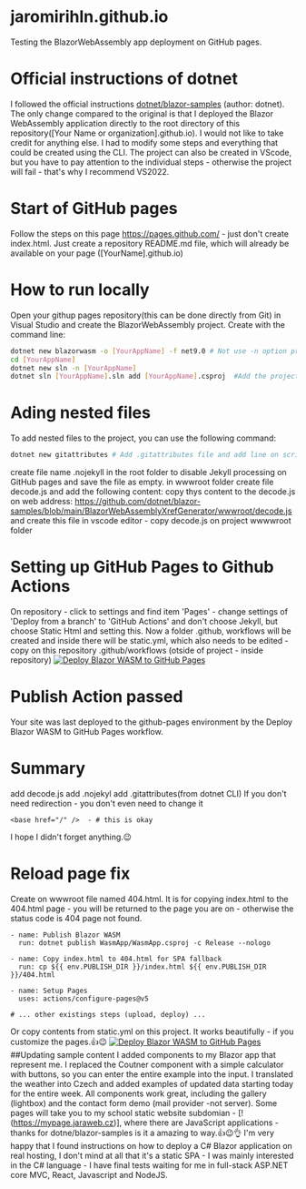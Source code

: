 # jaromirihln.github.io
Testing the BlazorWebAssembly app deployment on GitHub pages.
# Official instructions of dotnet
I followed the official instructions [dotnet/blazor-samples](https://github.com/dotnet/blazor-samples) (author: dotnet). The only change compared to the original is that I deployed the Blazor WebAssembly application directly to the root directory of this repository([Your Name or organization].github.io). I would not like to take credit for anything else. I had to modify some steps and everything that could be created using the CLI.
The project can also be created in VScode, but you have to pay attention to the individual steps - otherwise the project will fail - that's why I recommend VS2022.

# Start of GitHub pages
Follow the steps on this page https://pages.github.com/ - just don't create index.html.
Just create a repository README.md file, which will already be available on your page ([YourName].github.io)

# How to run locally
Open your githup pages repository(this can be done directly from Git) in Visual Studio and create the BlazorWebAssembly project.
Create with the command line:
```bash
dotnet new blazorwasm -o [YourAppName] -f net9.0 # Not use -n option project name and folder name must be the same
cd [YourAppName]
dotnet new sln -n [YourAppName]
dotnet sln [YourAppName].sln add [YourAppName].csproj  #Add the project to the solution
```
# Ading nested files
To add nested files to the project, you can use the following command:
```bash
dotnet new gitattributes # Add .gitattributes file and add line on scripts *.js   binary
```
create file name .nojekyll in the root folder to disable Jekyll processing on GitHub pages
and save the file as empty.
in wwwroot folder create file decode.js and add the following content:
copy thys content to the decode.js on web address:
https://github.com/dotnet/blazor-samples/blob/main/BlazorWebAssemblyXrefGenerator/wwwroot/decode.js
and create this file in vscode editor - copy decode.js on project wwwwroot folder
# Setting up GitHub Pages to Github Actions
On repository - click to settings and find item 'Pages' - change settings of 'Deploy from a branch' to
'GitHub Actions' and don't choose Jekyll, but choose Static Html and setting this.
Now a folder .github, workflows will be created and inside there will be static.yml, which also needs to be edited - copy on this repository .github/workflows (otside of project - inside repository)
 [![Deploy Blazor WASM to GitHub Pages](https://github.com/JaromirIhln/jaromirihln.github.io/actions/workflows/static.yml/badge.svg)](https://github.com/JaromirIhln/jaromirihln.github.io/actions/workflows/static.yml) 
 # Publish Action passed
 Your site was last deployed to the github-pages environment by the Deploy Blazor WASM to GitHub Pages workflow.
 # Summary
 add decode.js
 add .nojekyl
 add .gitattributes(from dotnet CLI)
 If you don't need redirection - you don't even need to change it
 ```
 <base href="/" />  - # this is okay
```
I hope I didn't forget anything.😉
# Reload page fix
Create on wwwroot file named 404.html. It is for copying index.html to the 404.html page - you will be returned to the page you are on - otherwise the status code is 404 page not found.
```
- name: Publish Blazor WASM
  run: dotnet publish WasmApp/WasmApp.csproj -c Release --nologo

- name: Copy index.html to 404.html for SPA fallback
  run: cp ${{ env.PUBLISH_DIR }}/index.html ${{ env.PUBLISH_DIR }}/404.html

- name: Setup Pages
  uses: actions/configure-pages@v5

# ... other existings steps (upload, deploy) ...
```
Or copy contents from static.yml on this project.
It works beautifully - if you customize the pages.👍😉
[![Deploy Blazor WASM to GitHub Pages](https://github.com/JaromirIhln/jaromirihln.github.io/actions/workflows/static.yml/badge.svg)](https://github.com/JaromirIhln/jaromirihln.github.io/actions/workflows/static.yml)
##Updating sample content
I added components to my Blazor app that represent me. I replaced the Coutner component with a simple calculator with buttons, so you can enter the entire example into the input. I translated the weather into Czech and added examples of updated data starting today for the entire week.
All components work great, including the gallery (lightbox) and the contact form demo (mail provider -not server). Some pages will take you to my school static website subdomian - [!(https://mypage.jaraweb.cz)], where there are JavaScript applications - thanks for dotne/blazor-samples is it a amazing to way.👍😉👌
I'm very happy that I found instructions on how to deploy a C# Blazor application on real hosting, I don't mind at all that it's a static SPA - I was mainly interested in the C# language - I have final tests waiting for me in full-stack ASP.NET core MVC, React, Javascript and NodeJS.
